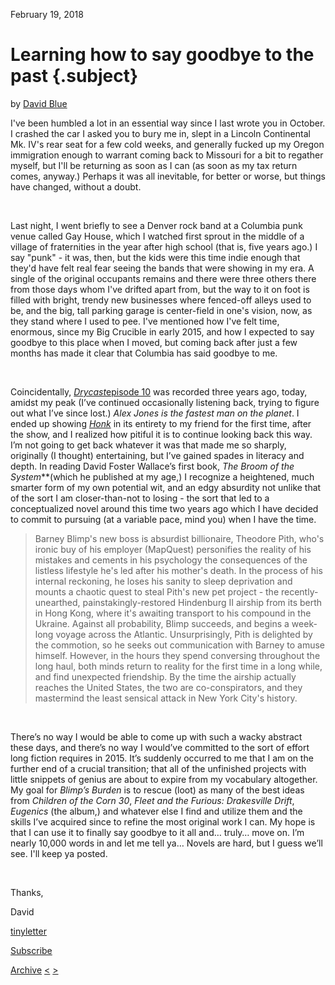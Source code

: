 February 19, 2018

Learning how to say goodbye to the past {.subject}
=======================================

by [David Blue](https://twitter.com/FickleCrux)

I've been humbled a lot in an essential way since I last wrote you in
October. I crashed the car I asked you to bury me in, slept in a Lincoln
Continental Mk. IV's rear seat for a few cold weeks, and generally
fucked up my Oregon immigration enough to warrant coming back to
Missouri for a bit to regather myself, but I'll be returning as soon as
I can (as soon as my tax return comes, anyway.) Perhaps it was all
inevitable, for better or worse, but things have changed, without a
doubt.

 

Last night, I went briefly to see a Denver rock band at a Columbia punk
venue called Gay House, which I watched first sprout in the middle of a
village of fraternities in the year after high school (that is, five
years ago.) I say "punk" - it was, then, but the kids were this time
indie enough that they'd have felt real fear seeing the bands that were
showing in my era. A single of the original occupants remains and there
were three others there from those days whom I've drifted apart from,
but the way to it on foot is filled with bright, trendy new businesses
where fenced-off alleys used to be, and the big, tall parking garage is
center-field in one's vision, now, as they stand where I used to pee.
I've mentioned how I've felt time, enormous, since my Big Crucible in
early 2015, and how I expected to say goodbye to this place when I
moved, but coming back after just a few months has made it clear that
Columbia has said goodbye to me.

 

Coincidentally,
[*Drycast*](http://extratone.com/audio/drycast/open/)[episode
10](http://extratone.com/audio/drycast/open/) was recorded three years
ago, today, amidst my peak (I’ve continued occasionally listening back,
trying to figure out what I’ve since lost.) *Alex Jones is the fastest
man on the planet*. I ended up showing
[*Honk*](http://extratone.com/honk) in its entirety to my friend for the
first time, after the show, and I realized how pitiful it is to continue
looking back this way. I’m not going to get back whatever it was that
made me so sharply, originally (I thought) entertaining, but I’ve gained
spades in literacy and depth. In reading David Foster Wallace’s first
book, *The Broom of the System***(which he published at my age,) I
recognize a heightened, much smarter form of my own potential wit, and
an edgy absurdity not unlike that of the sort I am closer-than-not to
losing - the sort that led to a conceptualized novel around this time
two years ago which I have decided to commit to pursuing (at a variable
pace, mind you) when I have the time.

> Barney Blimp's new boss is absurdist billionaire, Theodore Pith, who's
> ironic buy of his employer (MapQuest) personifies the reality of his
> mistakes and cements in his psychology the consequences of the
> listless lifestyle he's led after his mother's death. In the process
> of his internal reckoning, he loses his sanity to sleep deprivation
> and mounts a chaotic quest to steal Pith's new pet project - the
> recently-unearthed, painstakingly-restored Hindenburg II airship from
> its berth in Hong Kong, where it's awaiting transport to his compound
> in the Ukraine. Against all probability, Blimp succeeds, and begins a
> week-long voyage across the Atlantic. Unsurprisingly, Pith is
> delighted by the commotion, so he seeks out communication with Barney
> to amuse himself. However, in the hours they spend conversing
> throughout the long haul, both minds return to reality for the first
> time in a long while, and find unexpected friendship. By the time the
> airship actually reaches the United States, the two
> are co-conspirators, and they mastermind the least sensical attack in
> New York City's history.

 

There’s no way I would be able to come up with such a wacky abstract
these days, and there’s no way I would’ve committed to the sort of
effort long fiction requires in 2015. It’s suddenly occurred to me that
I am on the further end of a crucial transition; that all of the
unfinished projects with little snippets of genius are about to expire
from my vocabulary altogether. My goal for *Blimp’s Burden* is to rescue
(loot) as many of the best ideas from *Children of the Corn 30*, *Fleet
and the Furious: Drakesville Drift*, *Eugenics* (the album,) and
whatever else I find and utilize them and the skills I’ve acquired since
to refine the most original work I can. My hope is that I can use it to
finally say goodbye to it all and… truly… move on. I’m nearly 10,000
words in and let me tell ya… Novels are hard, but I guess we’ll see.
I'll keep ya posted.

 

Thanks,

David

[tinyletter](http://tinyletter.com)

[Subscribe](https://tinyletter.com/DavidBlue)

[Archive](../archive.html)
[\<](the-new-star-wars-movie-progress-on-blimp-s-burden-the-future-of-my-writing-on-extratone.html)
[\>](get-waxed.html)
